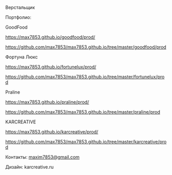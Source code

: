 Верстальщик




Портфолио:

GoodFood

https://max7853.github.io/goodfood/prod/

https://github.com/max7853/max7853.github.io/tree/master/goodfood/prod

Фортуна Люкс

https://max7853.github.io/fortunelux/prod/

https://github.com/max7853/max7853.github.io/tree/master/fortunelux/prod

Praline

https://max7853.github.io/praline/prod/

https://github.com/max7853/max7853.github.io/tree/master/praline/prod

KARCREATIVE

https://max7853.github.io/karcreative/prod/

https://github.com/max7853/max7853.github.io/tree/master/karcreative/prod

Контакты: maxim7853@gmail.com

Дизайн: karcreative.ru
